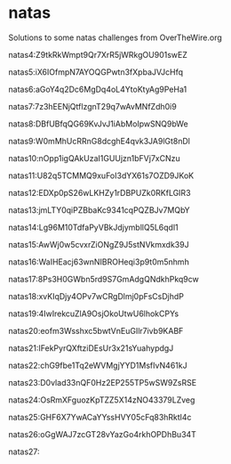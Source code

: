 # natas
Solutions to some natas challenges from OverTheWire.org

natas4:Z9tkRkWmpt9Qr7XrR5jWRkgOU901swEZ

natas5:iX6IOfmpN7AYOQGPwtn3fXpbaJVJcHfq

natas6:aGoY4q2Dc6MgDq4oL4YtoKtyAg9PeHa1

natas7:7z3hEENjQtflzgnT29q7wAvMNfZdh0i9

natas8:DBfUBfqQG69KvJvJ1iAbMoIpwSNQ9bWe

natas9:W0mMhUcRRnG8dcghE4qvk3JA9lGt8nDl

natas10:nOpp1igQAkUzaI1GUUjzn1bFVj7xCNzu

natas11:U82q5TCMMQ9xuFoI3dYX61s7OZD9JKoK

natas12:EDXp0pS26wLKHZy1rDBPUZk0RKfLGIR3

natas13:jmLTY0qiPZBbaKc9341cqPQZBJv7MQbY

natas14:Lg96M10TdfaPyVBkJdjymbllQ5L6qdl1

natas15:AwWj0w5cvxrZiONgZ9J5stNVkmxdk39J

natas16:WaIHEacj63wnNIBROHeqi3p9t0m5nhmh

natas17:8Ps3H0GWbn5rd9S7GmAdgQNdkhPkq9cw

natas18:xvKIqDjy4OPv7wCRgDlmj0pFsCsDjhdP

natas19:4IwIrekcuZlA9OsjOkoUtwU6lhokCPYs

natas20:eofm3Wsshxc5bwtVnEuGIlr7ivb9KABF

natas21:IFekPyrQXftziDEsUr3x21sYuahypdgJ

natas22:chG9fbe1Tq2eWVMgjYYD1MsfIvN461kJ

natas23:D0vlad33nQF0Hz2EP255TP5wSW9ZsRSE

natas24:OsRmXFguozKpTZZ5X14zNO43379LZveg

natas25:GHF6X7YwACaYYssHVY05cFq83hRktl4c

natas26:oGgWAJ7zcGT28vYazGo4rkhOPDhBu34T

natas27:
